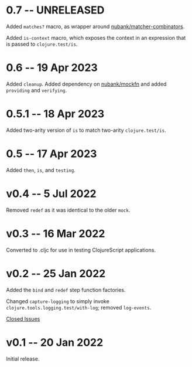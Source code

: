 # 0.7 -- UNRELEASED

Added `matches?` macro, as wrapper around [nubank/matcher-combinators](https://github.com/nubank/matcher-combinators).

Added `is-context` macro, which exposes the context in an expression that is passed to `clojure.test/is`.

# 0.6 -- 19 Apr 2023

Added `cleanup`.  Added dependency on [nubank/mockfn](https://github.com/nubank/mockfn) and added
`providing` and `verifying`.

# 0.5.1 -- 18 Apr 2023

Added two-arity version of `is` to match two-arity `clojure.test/is`.

# 0.5 -- 17 Apr 2023

Added `then`, `is`, and `testing`.

# v0.4 -- 5 Jul 2022

Removed `redef` as it was identical to the older `mock`.

# v0.3 -- 16 Mar 2022

Converted to .cljc for use in testing ClojureScript applications.

# v0.2 -- 25 Jan 2022

Added the `bind` and `redef` step function factories.

Changed `capture-logging` to simply invoke `clojure.tools.logging.test/with-log`; removed `log-events`.

[Closed Issues](https://github.com/hlship/test-pipeline/milestone/1?closed=1)

# v0.1 -- 20 Jan 2022

Initial release.
